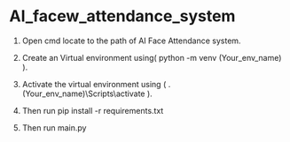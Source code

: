 # AI_facew_attendance_system

1) Open cmd locate to the path of AI Face Attendance system.

2) Create an Virtual environment using( python -m venv (Your_env_name) ).

3) Activate the virtual environment using ( .\(Your_env_name)\Scripts\activate ).

4) Then run pip install -r requirements.txt

5) Then run main.py